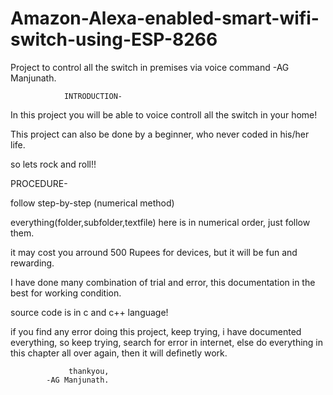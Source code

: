# Amazon-Alexa-enabled-smart-wifi-switch-using-ESP-8266

Project to control all the switch in premises via voice command
                                                             -AG Manjunath.
                                                             
                                                             

                INTRODUCTION-

 In this project you will be able to voice controll all the switch in your home!

 This project can also be done by a beginner, who never coded in his/her life. 

 so lets rock and roll!!



PROCEDURE-

 follow step-by-step (numerical method)

 everything(folder,subfolder,textfile) here is in numerical order, just follow them.
 
 it may cost you arround 500 Rupees for devices, but it will be fun and rewarding.

 I have done many combination of trial and error, this documentation in the best for working condition.
 
 source code is in c and c++ language!

 if you find any error doing this project, keep trying, i have documented everything, so keep trying,
 search for error in internet, else do everything in this chapter all over again, then it will definetly work.





                 thankyou,
 			-AG Manjunath.

 

 
